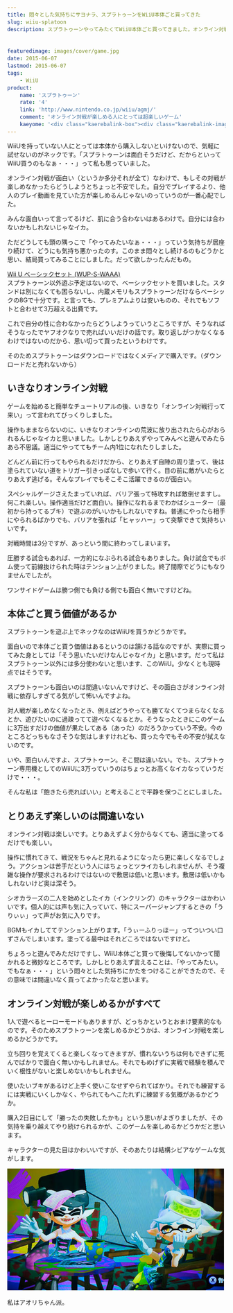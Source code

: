 ```yaml
---
title: 悶々とした気持ちにサヨナラ、スプラトゥーンをWiiU本体ごと買ってきた
slug: wiiu-splatoon
description: スプラトゥーンやってみたくてWiiU本体ごと買ってきました。オンライン対戦が全てのゲームなので、それが楽しめるかどうかがキモです。不慣れな操作で一方的にやられまくっても心が折れない人なら、WiiU本体ごと買ってでも遊ぶ価値はあると思います。


featuredimage: images/cover/game.jpg
date: 2015-06-07
lastmod: 2015-06-07
tags: 
    - WiiU
product:
    name: 'スプラトゥーン'
    rate: '4'
    link: 'http://www.nintendo.co.jp/wiiu/agmj/'
    comment: 'オンライン対戦が楽しめる人にとっては超楽しいゲーム'
    kaeyome: '<div class="kaerebalink-box"><div class="kaerebalink-image"><a href="http://www.amazon.co.jp/exec/obidos/ASIN/B00VDVY1C8/illusionspace-22/ref=nosim/" rel="nofollow" target="_blank"><img src="https://ecx.images-amazon.com/images/I/61uv9ElrM1L._SL160_.jpg" style="border: none;" /></a></div><div class="kaerebalink-info"><div class="kaerebalink-name"><a href="http://www.amazon.co.jp/exec/obidos/ASIN/B00VDVY1C8/illusionspace-22/ref=nosim/" rel="nofollow" target="_blank">Splatoon(スプラトゥーン)</a><div class="kaerebalink-powered-date">posted with <a href="http://kaereba.com" rel="nofollow" target="_blank">カエレバ</a></div></div><div class="kaerebalink-detail"> 任天堂 2015-05-28    </div><div class="kaerebalink-link1"><div class="shoplinkamazon"><a href="http://www.amazon.co.jp/gp/search?keywords=Splatoon%28%83X%83v%83%89%83g%83D%81%5B%83%93%29&__mk_ja_JP=%83J%83%5E%83J%83i&tag=illusionspace-22" rel="nofollow" target="_blank">Amazon</a></div><div class="shoplinkrakuten"><a href="http://hb.afl.rakuten.co.jp/hgc/0e95387f.f2aef20d.0e953880.25e412bd/?pc=http%3A%2F%2Fsearch.rakuten.co.jp%2Fsearch%2Fmall%2FSplatoon%2528%25E3%2582%25B9%25E3%2583%2597%25E3%2583%25A9%25E3%2583%2588%25E3%2582%25A5%25E3%2583%25BC%25E3%2583%25B3%2529%2F-%2Ff.1-p.1-s.1-sf.0-st.A-v.2%3Fx%3D0%26scid%3Daf_ich_link_urltxt%26m%3Dhttp%3A%2F%2Fm.rakuten.co.jp%2F" rel="nofollow" target="_blank">楽天市場</a></div><div class="shoplinkyahoo"><a href="http://ck.jp.ap.valuecommerce.com/servlet/referral?sid=3085416&pid=882193779&vc_url=http%3A%2F%2Fsearch.shopping.yahoo.co.jp%2Fsearch%3Fp%3DSplatoon%2528%25E3%2582%25B9%25E3%2583%2597%25E3%2583%25A9%25E3%2583%2588%25E3%2582%25A5%25E3%2583%25BC%25E3%2583%25B3%2529" rel="nofollow"  target="_blank">Yahooショッピング<img src="https://ad.jp.ap.valuecommerce.com/servlet/gifbanner?sid=3085416&pid=882193779" height="1" width="1" border="0"></a></div></div></div><div class="booklink-footer" style="clear: left"></div></div>'
---
```


WiiUを持っていない人にとっては本体から購入しないといけないので、気軽に試せないのがネックです。「スプラトゥーンは面白そうだけど、だからといってWiiU買うのもなぁ・・・」って私も思っていました。

オンライン対戦が面白い（というか多分それが全て）なわけで、もしその対戦が楽しめなかったらどうしようとちょっと不安でした。自分でプレイするより、他人のプレイ動画を見ていた方が楽しめるんじゃないのっていうのが一番心配でした。

みんな面白いって言ってるけど、肌に合う合わないはあるわけで。自分には合わないかもしれないじゃなイカ。

ただどうしても頭の隅っこで「やってみたいなぁ・・・」っていう気持ちが居座り続けて、どうにも気持ち悪かったのす。このまま悶々とし続けるのもどうかと思い、結局買ってみることにしました。だって欲しかったんだもの。

<div data-role="amazonjs" data-asin="B009K1EDTY" data-locale="JP" data-tmpl="" data-img-size="" class="asin_B009K1EDTY_JP_ amazonjs_item"><div class="amazonjs_indicator"><span class="amazonjs_indicator_img"></span><a class="amazonjs_indicator_title" href="#">Wii U ベーシックセット (WUP-S-WAAA)</a><span class="amazonjs_indicator_footer"></span></div></div>
スプラトゥーン以外遊ぶ予定はないので、ベーシックセットを買いました。スタンドは別になくても困らないし、内蔵メモリもスプラトゥーンだけならベーシックの8Gで十分です。と言っても、プレミアムよりは安いものの、それでもソフトと合わせて3万超える出費です。

これで自分の性に合わなかったらどうしようっていうところですが、そうなればそうなったでヤフオクなりで売ればいいだけの話です。取り返しがつかなくなるわけではないのだから、思い切って買ったというわけです。

そのためスプラトゥーンはダウンロードではなくメディアで購入です。（ダウンロードだと売れないから）


## いきなりオンライン対戦


ゲームを始めると簡単なチュートリアルの後、いきなり「オンライン対戦行って来い」って言われてびっくりしました。

操作もままならないのに、いきなりオンラインの荒波に放り出されたら心がおられるんじゃなイカと思いました。しかしとりあえずやってみんべと遊んでみたらあら不思議。適当にやっててもチーム内1位になれたりしました。

どんどん前に行ってもやられるだけだから、とりあえず自陣の周り塗って、後は塗られていない道をトリガー引きっぱなしで歩いて行く。目の前に敵がいたらとりあえず逃げる。そんなプレイでもそこそこ活躍できるのが面白い。

スペシャルゲージさえたまっていれば、バリア張って特攻すれば敵倒せますし。何これ楽しい。操作適当だけど面白い。操作になれるまでわかばシューター（最初から持ってるブキ）で遊ぶのがいいかもしれないですね。普通にやったら相手にやられるばかりでも、バリアを張れば「ヒャッハー」って突撃できて気持ちいいです。

対戦時間は3分ですが、あっという間に終わってしまいます。

圧勝する試合もあれば、一方的になぶられる試合もありました。負け試合でもボム使って前線抜けられた時はテンション上がりました。終了間際でどうにもなりませんでしたが。

ワンサイドゲームは勝つ側でも負ける側でも面白く無いですけどね。


## 本体ごと買う価値があるか


スプラトゥーンを遊ぶ上でネックなのはWiiUを買うかどうかです。

面白いので本体ごと買う価値はあるというのは頷ける話なのですが、実際に買ってみた身としては「そう思いたいだけなんじゃなイカ」と思います。だって私はスプラトゥーン以外には多分使わないと思います、このWiiU。少なくとも現時点ではそうです。

スプラトゥーンも面白いのは間違いないんですけど、その面白さがオンライン対戦に依存しすぎてる気がして怖いんですよね。

対人戦が楽しめなくなったとき、例えばどうやっても勝てなくてつまらなくなるとか、遊びたいのに過疎ってて遊べなくなるとか。そうなったときにこのゲームに3万出すだけの価値が果たしてある（あった）のだろうかっていう不安。今のところどっちもなさそうな気はしますけれども、買った今でもその不安が拭えないのです。

いや、面白いんですよ、スプラトゥーン。そこ間は違いない。でも、スプラトゥーン専用機としてのWiiUに3万っていうのはちょっとお高くなイカなっていうだけで・・・。

そんな私は「飽きたら売ればいい」と考えることで平静を保つことにしました。


## とりあえず楽しいのは間違いない


オンライン対戦は楽しいです。とりあえずよく分からなくても、適当に塗ってるだけでも楽しい。

操作に慣れてきて、戦況をちゃんと見れるようになったら更に楽しくなるでしょう。アクションは苦手だという人にはちょっとツライカもしれませんが、そう複雑な操作が要求されるわけではないので敷居は低いと思います。敷居は低いかもしれないけど奥は深そう。

シオカラーズの二人を始めとしたイカ（インクリング）のキャラクターはかわいいです。個人的には声も気に入っていて、特にスーパージャンプするときの「うりぃぃ」って声がお気に入りです。

BGMもイカしててテンション上がります。「うぃーふりっほー」ってついつい口ずさんでしまいます。塗ってる最中はそれどころではないですけど。

ちょろっと遊んでみただけですし、WiiU本体ごと買って後悔してないかって聞かれると微妙なところです。しかしとりあえず言えることは、「やってみたい。でもなぁ・・・」という悶々とした気持ちにかたをつけることができたので、その意味では間違いなく買ってよかったなと思います。


## オンライン対戦が楽しめるかがすべて


1人で遊べるヒーローモードもありますが、どっちかというとおまけ要素的なものです。そのためスプラトゥーンを楽しめるかどうかは、オンライン対戦を楽しめるかどうかです。

立ち回りを覚えてくると楽しくなってきますが、慣れないうちは何もできずに死んでばかりで面白く無いかもしれません。それでもめげずに実戦で経験を積んでいく根性がないと楽しめないかもしれません。

使いたいブキがあるけど上手く使いこなせずやられてばかり。それでも練習するには実戦にいくしかなく、やられてもへこたれずに練習する気概があるかどうか。

購入2日目にして「勝ったの失敗したかも」という思いがよぎりましたが、その気持を乗り越えてやり続けられるかが、このゲームを楽しめるかどうかだと思います。

キャラクターの見た目はかわいいですが、そのあたりは結構シビアなゲームな気がします。

![シオカラーズかわいい](ed5add09d549a5d2540b054126ba126b.jpg)

私はアオリちゃん派。


  